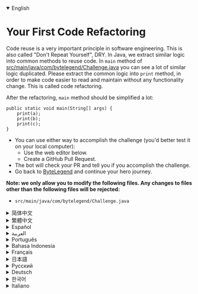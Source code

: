 <details open='true'>
<summary>English</summary>

# Your First Code Refactoring

Code reuse is a very important principle in software engineering. This is also called "Don't Repeat Yourself", DRY.
In Java, we extract similar logic into common methods to reuse code.
In `main` method of [src/main/java/com/bytelegend/Challenge.java](https://github.com/ByteLegendQuest/java-first-code-refactoring/blob/main/src/main/java/com/bytelegend/Challenge.java) you can see a lot of similar logic duplicated.
Please extract the common logic into `print` method, in order to make code easier to read and maintain
without any functionality change. This is called code refactoring.

After the refactoring, `main` method should be simplified a lot:

```
public static void main(String[] args) {
    print(a);
    print(b);
    print(c);
}
```

- You can use either way to accomplish the challenge (you'd better test it on your local computer):
  - Use the web editor below.
  - Create a GitHub Pull Request.
- The bot will check your PR and tell you if you accomplish the challenge.
- Go back to [ByteLegend](https://bytelegend.com) and continue your hero journey.


**Note: we only allow you to modify the following files.
Any changes to files other than the following files will be rejected:**

- `src/main/java/com/bytelegend/Challenge.java`
</details>

<details>
<summary>简体中文</summary>

# 进行第一次<ruby>代码重构<rt>Code Refactoring</rt></ruby>

软件工程的一个重要原则是复用代码，不要反复编写重复的代码，即<ruby>不要重复你自己<rt>Don't Repeat Yourself</rt></ruby>，简称DRY。
在Java中，我们通过将重复的逻辑抽取成公用方法来实现代码的复用。
在[src/main/java/com/bytelegend/Challenge.java](https://github.com/ByteLegendQuest/java-first-code-refactoring/blob/main/src/main/java/com/bytelegend/Challenge.java)中的`main`方法中，你可以看到相似的逻辑被重复了许多次。
请尝试将公用逻辑抽取到`print`方法中，以实现功能完全不变，但是代码变得更加简洁明了、容易阅读和维护。
这被称为<ruby>代码重构<rt>Code Refactoring</rt></ruby>。

在重构之后，`main`方法应该被极大地简化为：

```
public static void main(String[] args) {
    print(a);
    print(b);
    print(c);
}
```

- 你可以使用任意一种方法完成挑战（最好先在自己的本地电脑上测试通过）：
  - 使用下面的网页编辑器。
  - 创建一个GitHub Pull Request。
- 机器人将会检查你的回答，告诉你是否通过了挑战。
- 回到[字节传说](https://bytelegend.com)，然后继续你的英雄旅程。


**注意：我们只允许您修改以下文件，任何对其他文件的修改都会被拒绝：**

- `src/main/java/com/bytelegend/Challenge.java`
</details>

<details>
<summary>繁體中文</summary>

<h1>你的第一次代碼重構</h1><p>代碼重用是軟件工程中一個非常重要的原則。這也稱為“不要重複自己”，DRY。在 Java 中，我們將類似的邏輯提取到常用方法中以重用代碼。在<a href="https://github.com/ByteLegendQuest/java-first-code-refactoring/blob/main/src/main/java/com/bytelegend/Challenge.java" target="_blank">src/main/java/com/bytelegend/Challenge.java 的</a><code class="notranslate">main</code>方法中，您可以看到很多類似的邏輯重複。請將通用邏輯提取到<code class="notranslate">print</code>方法中，以便在不進行任何功能更改的情況下使代碼更易於閱讀和維護。這稱為代碼重構。</p><p>重構之後， <code class="notranslate">main</code>方法應該簡化很多：</p><pre class="notranslate"><code class="notranslate">public static void main(String[] args) {
    print(a);
    print(b);
    print(c);
}
</code></pre><ul><li>您可以使用任何一種方式來完成挑戰（最好在本地計算機上進行測試）：<ul><li>使用下面的網絡編輯器。</li><li>創建 GitHub 拉取請求。</li></ul></li><li>機器人將檢查您的 PR 並告訴您是否完成了挑戰。</li><li>回到<a href="https://bytelegend.com" target="_blank">ByteLegend</a> ，繼續你的英雄之旅。</li></ul><p><strong>注意：我們只允許您修改以下文件。對以下文件以外的文件的任何更改都將被拒絕：</strong></p><ul><li> <code class="notranslate">src/main/java/com/bytelegend/Challenge.java</code></li></ul></details>

<details>
<summary>Español</summary>

<h1>Tu primera refactorización de código</h1><p> La reutilización de código es un principio muy importante en la ingeniería de software. Esto también se llama &quot;No se repita&quot;, SECO. En Java, extraemos una lógica similar en métodos comunes para reutilizar el código. En el método <code class="notranslate">main</code> <a href="https://github.com/ByteLegendQuest/java-first-code-refactoring/blob/main/src/main/java/com/bytelegend/Challenge.java" target="_blank">de src / main / java / com / bytelegend / Challenge.java</a> puedes ver mucha lógica similar duplicada. Extraiga la lógica común en el <code class="notranslate">print</code> para que el código sea más fácil de leer y mantener sin ningún cambio de funcionalidad. A esto se le llama refactorización de código.</p><p> Después de la refactorización, el <code class="notranslate">main</code> debe simplificarse mucho:</p><pre class="notranslate"><code class="notranslate">public static void main(String[] args) {
    print(a);
    print(b);
    print(c);
}
</code></pre><ul><li>Puede usar cualquiera de las dos formas para lograr el desafío (será mejor que lo pruebe en su computadora local):<ul><li> Utilice el editor web a continuación.</li><li> Cree una solicitud de extracción de GitHub.</li></ul></li><li> El bot comprobará tus relaciones públicas y te dirá si logras el desafío.</li><li> Vuelve a <a href="https://bytelegend.com" target="_blank">ByteLegend</a> y continúa tu viaje de héroe.</li></ul><p> <strong>Nota: solo le permitimos modificar los siguientes archivos. Se rechazará cualquier cambio en archivos que no sean los siguientes:</strong></p><ul><li> <code class="notranslate">src/main/java/com/bytelegend/Challenge.java</code></li></ul></details>

<details>
<summary>العربية</summary>

<h1 style=";text-align:right;direction:rtl">أول إعادة بيع ديون كود الخاص بك</h1><p style=";text-align:right;direction:rtl"> إعادة استخدام الكود هو مبدأ مهم للغاية في هندسة البرمجيات. يسمى هذا أيضًا &quot;لا تكرر نفسك&quot; ، جاف. في Java ، نستخرج منطقًا مشابهًا إلى طرق شائعة لإعادة استخدام الكود. في الطريقة <code class="notranslate">main</code> <a href="https://github.com/ByteLegendQuest/java-first-code-refactoring/blob/main/src/main/java/com/bytelegend/Challenge.java" target="_blank">لـ src / main / java / com / bytelegend / Challenge.java ،</a> يمكنك رؤية الكثير من المنطق المماثل المكرر. يرجى استخراج المنطق المشترك في <code class="notranslate">print</code> ، من أجل تسهيل قراءة التعليمات البرمجية والحفاظ عليها دون أي تغيير في الوظيفة. وهذا ما يسمى بإعادة بناء الكود.</p><p style=";text-align:right;direction:rtl"> بعد إعادة الهيكلة ، يجب تبسيط الطريقة <code class="notranslate">main</code></p><pre class="notranslate" style=";text-align:right;direction:rtl"> <code class="notranslate">public static void main(String[] args) {
    print(a);
    print(b);
    print(c);
}
</code></pre><ul style=";text-align:right;direction:rtl"><li style=";text-align:right;direction:rtl">يمكنك استخدام أي من الطريقتين لإنجاز التحدي (من الأفضل اختباره على جهاز الكمبيوتر المحلي الخاص بك):<ul style=";text-align:right;direction:rtl"><li style=";text-align:right;direction:rtl"> استخدم محرر الويب أدناه.</li><li style=";text-align:right;direction:rtl"> إنشاء طلب سحب على GitHub.</li></ul></li><li style=";text-align:right;direction:rtl"> سيتحقق الروبوت من العلاقات العامة الخاصة بك ويخبرك إذا أنجزت التحدي.</li><li style=";text-align:right;direction:rtl"> ارجع إلى <a href="https://bytelegend.com" target="_blank">ByteLegend وتابع</a> رحلة بطلك.</li></ul><p style=";text-align:right;direction:rtl"> <strong>ملاحظة: نسمح لك فقط بتعديل الملفات التالية. سيتم رفض أي تغييرات يتم إجراؤها على الملفات بخلاف الملفات التالية:</strong></p><ul style=";text-align:right;direction:rtl"><li style=";text-align:right;direction:rtl"> <code class="notranslate">src/main/java/com/bytelegend/Challenge.java</code></li></ul></details>

<details>
<summary>Português</summary>

<h1>Sua primeira refatoração de código</h1><p> A reutilização de código é um princípio muito importante na engenharia de software. Isso também é chamado de &quot;Don&#39;t Repeat Yourself&quot;, DRY. Em Java, extraímos lógica semelhante em métodos comuns para reutilizar código. No método <code class="notranslate">main</code> <a href="https://github.com/ByteLegendQuest/java-first-code-refactoring/blob/main/src/main/java/com/bytelegend/Challenge.java" target="_blank">de src / main / java / com / bytelegend / Challenge.java</a> você pode ver muitas lógicas semelhantes duplicadas. Extraia a lógica comum no <code class="notranslate">print</code> , a fim de tornar o código mais fácil de ler e manter sem qualquer alteração de funcionalidade. Isso é chamado de refatoração de código.</p><p> Após a refatoração, o <code class="notranslate">main</code> deve ser bastante simplificado:</p><pre class="notranslate"><code class="notranslate">public static void main(String[] args) {
    print(a);
    print(b);
    print(c);
}
</code></pre><ul><li>Você pode usar qualquer uma das formas para cumprir o desafio (é melhor você testá-lo em seu computador local):<ul><li> Use o editor da web abaixo.</li><li> Crie uma solicitação pull do GitHub.</li></ul></li><li> O bot verificará seu PR e lhe dirá se você cumpriu o desafio.</li><li> Volte para <a href="https://bytelegend.com" target="_blank">ByteLegend</a> e continue sua jornada de herói.</li></ul><p> <strong>Nota: nós apenas permitimos que você modifique os seguintes arquivos. Quaisquer alterações em arquivos que não sejam os seguintes serão rejeitadas:</strong></p><ul><li> <code class="notranslate">src/main/java/com/bytelegend/Challenge.java</code></li></ul></details>

<details>
<summary>Bahasa Indonesia</summary>

<h1>Pemfaktoran Ulang Kode Pertama Anda</h1><p> Penggunaan kembali kode adalah prinsip yang sangat penting dalam rekayasa perangkat lunak. Ini juga disebut &quot;Jangan Ulangi Sendiri&quot;, KERING. Di Java, kami mengekstrak logika serupa ke dalam metode umum untuk menggunakan kembali kode. Dalam metode <code class="notranslate">main</code> <a href="https://github.com/ByteLegendQuest/java-first-code-refactoring/blob/main/src/main/java/com/bytelegend/Challenge.java" target="_blank">src/main/Java/com/bytelegend/Challenge.java</a> Anda dapat melihat banyak logika serupa yang diduplikasi. Harap ekstrak logika umum ke dalam <code class="notranslate">print</code> , untuk membuat kode lebih mudah dibaca dan dipelihara tanpa perubahan fungsi apa pun. Ini disebut pemfaktoran ulang kode.</p><p> Setelah refactoring, <code class="notranslate">main</code> harus banyak disederhanakan:</p><pre class="notranslate"><code class="notranslate">public static void main(String[] args) {
    print(a);
    print(b);
    print(c);
}
</code></pre><ul><li>Anda dapat menggunakan salah satu cara untuk menyelesaikan tantangan (sebaiknya Anda mengujinya di komputer lokal Anda):<ul><li> Gunakan editor web di bawah ini.</li><li> Buat Permintaan Tarik GitHub.</li></ul></li><li> Bot akan memeriksa PR Anda dan memberi tahu Anda jika Anda menyelesaikan tantangan.</li><li> Kembali ke <a href="https://bytelegend.com" target="_blank">ByteLegend</a> dan lanjutkan perjalanan pahlawan Anda.</li></ul><p> <strong>Catatan: kami hanya mengizinkan Anda untuk mengubah file berikut. Setiap perubahan pada file selain file berikut akan ditolak:</strong></p><ul><li> <code class="notranslate">src/main/java/com/bytelegend/Challenge.java</code></li></ul></details>

<details>
<summary>Français</summary>

<h1>Votre première refactorisation de code</h1><p> La réutilisation du code est un principe très important en génie logiciel. Ceci est également appelé &quot;Ne vous répétez pas&quot;, SEC. En Java, nous extrayons une logique similaire dans des méthodes courantes pour réutiliser le code. Dans <code class="notranslate">main</code> méthode <a href="https://github.com/ByteLegendQuest/java-first-code-refactoring/blob/main/src/main/java/com/bytelegend/Challenge.java" target="_blank">principale de src/main/java/com/bytelegend/Challenge.java,</a> vous pouvez voir de nombreuses logiques similaires dupliquées. Veuillez extraire la logique commune dans <code class="notranslate">print</code> méthode d&#39;impression, afin de rendre le code plus facile à lire et à maintenir sans aucun changement de fonctionnalité. C&#39;est ce qu&#39;on appelle la refactorisation de code.</p><p> Après la refactorisation, <code class="notranslate">main</code> méthode principale devrait être beaucoup simplifiée :</p><pre class="notranslate"><code class="notranslate">public static void main(String[] args) {
    print(a);
    print(b);
    print(c);
}
</code></pre><ul><li>Vous pouvez utiliser l&#39;une ou l&#39;autre manière pour relever le défi (vous feriez mieux de le tester sur votre ordinateur local) :<ul><li> Utilisez l&#39;éditeur Web ci-dessous.</li><li> Créez une demande d&#39;extraction GitHub.</li></ul></li><li> Le bot vérifiera votre PR et vous dira si vous réussissez le défi.</li><li> Retournez à <a href="https://bytelegend.com" target="_blank">ByteLegend</a> et continuez votre voyage de héros.</li></ul><p> <strong>Remarque : nous vous permettons uniquement de modifier les fichiers suivants. Toute modification apportée aux fichiers autres que les fichiers suivants sera rejetée :</strong></p><ul><li> <code class="notranslate">src/main/java/com/bytelegend/Challenge.java</code></li></ul></details>

<details>
<summary>日本語</summary>

<h1>最初のコードリファクタリング</h1><p>コードの再利用は、ソフトウェアエンジニアリングにおいて非常に重要な原則です。これは「Don&#39;tRepeatYourself」、DRYとも呼ばれます。 Javaでは、同様のロジックを一般的なメソッドに抽出して、コードを再利用します。 <a href="https://github.com/ByteLegendQuest/java-first-code-refactoring/blob/main/src/main/java/com/bytelegend/Challenge.java" target="_blank">src / main / java / com / bytelegend / Challenge.javaの</a><code class="notranslate">main</code>メソッドでは、多くの同様のロジックが複製されているのを見ることができます。機能を変更せずにコードを読みやすく、保守しやすくするために、共通のロジックを<code class="notranslate">print</code>これはコードリファクタリングと呼ばれます。</p><p>リファクタリング後、 <code class="notranslate">main</code>メソッドは大幅に簡略化する必要があります。</p><pre class="notranslate"><code class="notranslate">public static void main(String[] args) {
    print(a);
    print(b);
    print(c);
}
</code></pre><ul><li>どちらの方法でもチャレンジを達成できます（ローカルコンピューターでテストすることをお勧めします）。<ul><li>以下のWebエディタを使用してください。</li><li> GitHubプルリクエストを作成します。</li></ul></li><li>ボットはPRをチェックし、チャレンジを達成したかどうかを通知します。</li><li> <a href="https://bytelegend.com" target="_blank">ByteLegendに</a>戻り、ヒーローの旅を続けてください。</li></ul><p><strong>注：変更できるのは次のファイルのみです。次のファイル以外のファイルへの変更は拒否されます。</strong></p><ul><li> <code class="notranslate">src/main/java/com/bytelegend/Challenge.java</code></li></ul></details>

<details>
<summary>Русский</summary>

<h1>Ваш первый рефакторинг кода</h1><p> Повторное использование кода - очень важный принцип в разработке программного обеспечения. Это также называется «Не повторяйся», СУХОЙ. В Java мы извлекаем аналогичную логику в общие методы для повторного использования кода. В <code class="notranslate">main</code> методе <a href="https://github.com/ByteLegendQuest/java-first-code-refactoring/blob/main/src/main/java/com/bytelegend/Challenge.java" target="_blank">src / main / java / com / bytelegend / Challenge.java</a> вы можете увидеть много дублированной похожей логики. Извлеките общую логику в <code class="notranslate">print</code> , чтобы упростить чтение и поддержку кода без изменения функциональности. Это называется рефакторингом кода.</p><p> После рефакторинга следует сильно упростить метод <code class="notranslate">main</code></p><pre class="notranslate"><code class="notranslate">public static void main(String[] args) {
    print(a);
    print(b);
    print(c);
}
</code></pre><ul><li>Вы можете использовать любой способ решения задачи (лучше протестируйте его на своем локальном компьютере):<ul><li> Воспользуйтесь веб-редактором ниже.</li><li> Создайте запрос на извлечение GitHub.</li></ul></li><li> Бот проверит ваш PR и скажет, справитесь ли вы с задачей.</li><li> Вернитесь в <a href="https://bytelegend.com" target="_blank">ByteLegend</a> и продолжите свой путь героя.</li></ul><p> <strong>Примечание: мы разрешаем вам изменять только следующие файлы. Любые изменения в файлах, кроме следующих, будут отклонены:</strong></p><ul><li> <code class="notranslate">src/main/java/com/bytelegend/Challenge.java</code></li></ul></details>

<details>
<summary>Deutsch</summary>

<h1>Ihr erstes Code-Refactoring</h1><p> Die Wiederverwendung von Code ist ein sehr wichtiges Prinzip in der Softwareentwicklung. Dies wird auch &quot;Don&#39;t Repeat Yourself&quot; genannt, DRY. In Java extrahieren wir ähnliche Logik in gängige Methoden, um Code wiederzuverwenden. Im <code class="notranslate">main</code> von <a href="https://github.com/ByteLegendQuest/java-first-code-refactoring/blob/main/src/main/java/com/bytelegend/Challenge.java" target="_blank">src / main / java / com / bytelegend / Challenge.java</a> können Sie eine Menge ähnlicher Logik sehen dupliziert. Bitte extrahieren Sie die allgemeine Logik in die <code class="notranslate">print</code> , damit der Code ohne Funktionsänderungen leichter zu lesen und zu warten ist. Dies wird als Code-Refactoring bezeichnet.</p><p> Nach dem Refactoring, <code class="notranslate">main</code> sollte Methode viel vereinfacht werden:</p><pre class="notranslate"><code class="notranslate">public static void main(String[] args) {
    print(a);
    print(b);
    print(c);
}
</code></pre><ul><li>Sie können die Herausforderung auf beide Arten meistern (am besten testen Sie sie auf Ihrem lokalen Computer):<ul><li> Verwenden Sie den untenstehenden Web-Editor.</li><li> Erstellen Sie eine GitHub-Pull-Anfrage.</li></ul></li><li> Der Bot überprüft Ihre PR und teilt Ihnen mit, ob Sie die Herausforderung meistern.</li><li> Gehen Sie zurück zu <a href="https://bytelegend.com" target="_blank">ByteLegend</a> und setzen Sie Ihre Heldenreise fort.</li></ul><p> <strong>Hinweis: Wir erlauben Ihnen nur, die folgenden Dateien zu ändern. Alle Änderungen an Dateien, die nicht die folgenden Dateien sind, werden abgelehnt:</strong></p><ul><li> <code class="notranslate">src/main/java/com/bytelegend/Challenge.java</code></li></ul></details>

<details>
<summary>한국어</summary>

<h1>첫 번째 코드 리팩토링</h1><p> 코드 재사용은 소프트웨어 엔지니어링에서 매우 중요한 원칙입니다. 이것은 &quot;반복하지마&quot;, DRY라고도 합니다. Java에서는 코드를 재사용하기 위해 유사한 논리를 공통 메서드로 추출합니다. <a href="https://github.com/ByteLegendQuest/java-first-code-refactoring/blob/main/src/main/java/com/bytelegend/Challenge.java" target="_blank">src/main/java/com/bytelegend/Challenge.java</a> 의 <code class="notranslate">main</code> 메소드에서 유사한 로직이 많이 복제된 것을 볼 수 있습니다. 기능 변경 없이 코드를 더 쉽게 읽고 유지 관리할 수 있도록 공통 논리를 <code class="notranslate">print</code> 이것을 코드 리팩토링이라고 합니다.</p><p> 리팩토링 후, <code class="notranslate">main</code> 메소드는 많이 단순화되어야 합니다:</p><pre class="notranslate"><code class="notranslate">public static void main(String[] args) {
    print(a);
    print(b);
    print(c);
}
</code></pre><ul><li>두 가지 방법 중 하나를 사용하여 도전 과제를 수행할 수 있습니다(로컬 컴퓨터에서 테스트하는 것이 좋습니다).<ul><li> 아래 웹 편집기를 사용하십시오.</li><li> GitHub 풀 요청을 만듭니다.</li></ul></li><li> 봇은 PR을 확인하고 도전 과제를 달성했는지 알려줍니다.</li><li> <a href="https://bytelegend.com" target="_blank">ByteLegend로</a> 돌아가 영웅 여정을 계속하세요.</li></ul><p> <strong>참고: 다음 파일만 수정할 수 있습니다. 다음 파일 이외의 파일에 대한 모든 변경 사항은 거부됩니다.</strong></p><ul><li> <code class="notranslate">src/main/java/com/bytelegend/Challenge.java</code></li></ul></details>

<details>
<summary>Italiano</summary>

<h1>Il tuo primo refactoring del codice</h1><p> Il riutilizzo del codice è un principio molto importante nell&#39;ingegneria del software. Questo è anche chiamato &quot;Non ripetere te stesso&quot;, ASCIUTTO. In Java, estraiamo una logica simile in metodi comuni per riutilizzare il codice. Nel metodo <code class="notranslate">main</code> <a href="https://github.com/ByteLegendQuest/java-first-code-refactoring/blob/main/src/main/java/com/bytelegend/Challenge.java" target="_blank">di src/main/java/com/bytelegend/Challenge.java</a> puoi vedere molte logiche simili duplicate. Estrarre la logica comune nel <code class="notranslate">print</code> , al fine di rendere il codice più facile da leggere e mantenere senza alcuna modifica di funzionalità. Questo è chiamato refactoring del codice.</p><p> Dopo il refactoring, il <code class="notranslate">main</code> dovrebbe essere molto semplificato:</p><pre class="notranslate"><code class="notranslate">public static void main(String[] args) {
    print(a);
    print(b);
    print(c);
}
</code></pre><ul><li>Puoi utilizzare entrambi i modi per completare la sfida (farai meglio a testarlo sul tuo computer locale):<ul><li> Usa l&#39;editor web qui sotto.</li><li> Crea una richiesta pull GitHub.</li></ul></li><li> Il bot controllerà il tuo PR e ti dirà se hai portato a termine la sfida.</li><li> Torna su <a href="https://bytelegend.com" target="_blank">ByteLegend</a> e continua il tuo viaggio da eroe.</li></ul><p> <strong>Nota: ti permettiamo di modificare solo i seguenti file. Qualsiasi modifica ai file diversi dai seguenti file verrà rifiutata:</strong></p><ul><li> <code class="notranslate">src/main/java/com/bytelegend/Challenge.java</code></li></ul></details>

